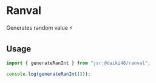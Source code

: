 # Ranval

Generates random value :zap:

## Usage

```ts
import { generateRanInt } from "jsr:@daiki48/ranval";

console.log(generateRanInt(3));
```

